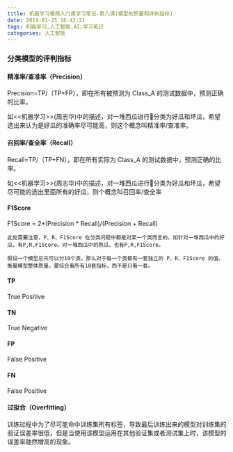 ```yaml
---
title: 机器学习极简入门课学习笔记-第八课(模型的质量和评判指标)
date: 2019-01-25 16:42:21
tags: 机器学习,人工智能,AI,学习笔记
categories: 人工智能
---
```


### 分类模型的评判指标

#### 精准率/查准率（Precision）
Precision=TP/（TP+FP），即在所有被预测为 Class_A 的测试数据中，预测正确的比率。

如<<机器学习>>(周志华)中的描述，对一堆西瓜进行分类为好瓜和坏瓜，希望选出来认为是好瓜的准确率尽可能高，则这个概念叫精准率/查准率。

#### 召回率/查全率（Recall）
Recall=TP/（TP+FN），即在所有实际为 Class_A 的测试数据中，预测正确的比率。

如<<机器学习>>(周志华)中的描述，对一堆西瓜进行分类为好瓜和坏瓜，希望尽可能的选出里面所有的好瓜，则个概念叫召回率/查全率

#### F1Score
F1Score = 2*(Precision * Recall)/(Precision + Recall)

```comment
此处需要注意，P、R、F1Score 在分类问题中都是对某一个类而言的。如针对一堆西瓜中的好瓜，有P,R,F1Score。对一堆西瓜中的熟瓜，也有P,R,F1Score。
```

```comment
假设一个模型总共可以分10个类，那么对于每一个类都有一套独立的 P、R、F1Score 的值。衡量模型整体质量，要综合看所有10套指标，而不是只看一套。
```

#### TP
True Positive

#### TN
True Negative

#### FP
False Positive

#### FN
False Positive

#### 过拟合（Overfitting）
训练过程中为了尽可能命中训练集所有标签，导致最后训练出来的模型对训练集的验证误差率很低，但是当使用该模型运用在其他验证集或者测试集上时，该模型的误差率陡然增高的现象。

